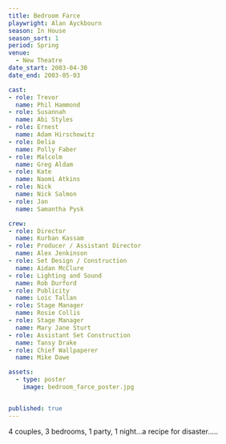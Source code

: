 ```yaml
---
title: Bedroom Farce
playwright: Alan Ayckbourn
season: In House
season_sort: 1
period: Spring
venue:
  - New Theatre
date_start: 2003-04-30
date_end: 2003-05-03

cast:
- role: Trevor
  name: Phil Hammond
- role: Susannah
  name: Abi Styles
- role: Ernest
  name: Adam Hirschowitz
- role: Delia
  name: Polly Faber
- role: Malcolm
  name: Greg Aldam
- role: Kate
  name: Naomi Atkins
- role: Nick
  name: Nick Salmon
- role: Jan
  name: Samantha Pysk

crew:
- role: Director
  name: Kurban Kassam
- role: Producer / Assistant Director
  name: Alex Jenkinson
- role: Set Design / Construction
  name: Aidan McClure
- role: Lighting and Sound
  name: Rob Durford
- role: Publicity
  name: Loic Tallan
- role: Stage Manager
  name: Rosie Collis
- role: Stage Manager
  name: Mary Jane Sturt
- role: Assistant Set Construction
  name: Tansy Drake
- role: Chief Wallpaperer
  name: Mike Dawe

assets:
  - type: poster
    image: bedroom_farce_poster.jpg


published: true
---
```


4 couples, 3 bedrooms, 1 party, 1 night...a recipe for disaster.....
